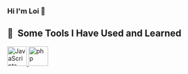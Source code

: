 ### Hi I'm Loi 👋


<h2> 🚀 &nbsp;Some Tools I Have Used and Learned</h2>
<p align="left">
<a href="https://www.javascript.com/"> <img src="https://cdn.jsdelivr.net/gh/devicons/devicon@latest/icons/javascript/javascript-original.svg" alt="JavaScripts" width="45" height="45"/> </a>
      
<img src="https://cdn.jsdelivr.net/gh/devicons/devicon@latest/icons/nodejs/nodejs-original-wordmark.svg" alt="php" width="45" height="45"/>
</p>
      
          
<!--
**lamtailoi2/lamtailoi2** is a ✨ _special_ ✨ repository because its `README.md` (this file) appears on your GitHub profile.

Here are some ideas to get you started:

- 🔭 I’m currently working on ...
- 🌱 I’m currently learning ...
- 👯 I’m looking to collaborate on ...
- 🤔 I’m looking for help with ...
- 💬 Ask me about ...
- 📫 How to reach me: ...
- 😄 Pronouns: ...
- ⚡ Fun fact: ...
-->




